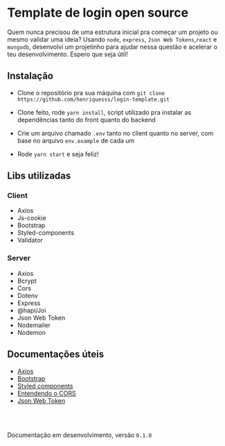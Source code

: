# Template de login open source

Quem nunca precisou de uma estrutura inicial pra começar um projeto ou mesmo validar uma ideia? Usando `node`, `express`, `Json Web Tokens`,`react` e `mongodb`, desenvolvi um projetinho para ajudar nessa questão e acelerar o teu desenvolvimento. Espero que seja útil! 

## Instalação
- Clone o repositório pra sua máquina com `git clone https://github.com/henriquesss/login-template.git`

- Clone feito, rode `yarn install`, script utilizado pra instalar as dependências tanto do front quanto do backend

- Crie um arquivo chamado `.env` tanto no client quanto no server, com base no arquivo `env.example` de cada um

- Rode `yarn start` e seja feliz! 


## Libs utilizadas
### Client
 - Axios
 - Js-cookie
 - Bootstrap
 - Styled-components
 - Validator
### Server
- Axios
- Bcrypt
- Cors
- Dotenv
- Express
- @hapi/Joi
- Json Web Token
- Nodemailer
- Nodemon

## Documentações úteis
- [Axios](https://github.com/axios/axios)
- [Bootstrap](https://getbootstrap.com/docs/4.0/getting-started/introduction/)
- [Styled components](https://styled-components.com/)
- [Entendendo o CORS](https://developer.mozilla.org/pt-BR/docs/Web/HTTP/Controle_Acesso_CORS)
- [Json Web Token](https://jwt.io/)
<br />
<br />

Documentação em desenvolvimento, versão `0.1.0`